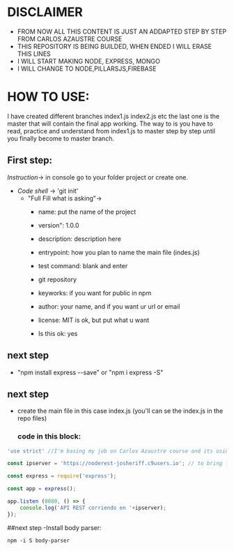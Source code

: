 # DISCLAIMER

- FROM NOW ALL THIS CONTENT IS JUST AN ADDAPTED STEP BY STEP FROM CARLOS AZAUSTRE COURSE
- THIS REPOSITORY IS BEING BUILDED, WHEN ENDED I WILL ERASE THIS LINES
- I WILL START MAKING NODE, EXPRESS, MONGO
- I WILL CHANGE TO NODE,PILLARSJS,FIREBASE

# HOW TO USE:
I have created different branches index1.js index2.js etc the last one is the master
that will contain the final app working.
The way to is you have to read, practice and understand from index1.js to master
step by step until you finally become to master branch.

## First step:

*Instruction*-> in console go to your folder project or create one.
  - *Code shell* -> 'git init'
    - "Full Fill what is asking"->
      - name: put the name of the project
      - version": 1.0.0
      - description: description here
      - entrypoint: how you plan to name the main file (indes.js)
      - test command: blank and enter
      - git repository
      -  keyworks: if you want for public in npm
      - author: your name, and if you want ur url or email
      - license: MIT is ok, but put what u want
      
      - Is this ok: yes

## next step

- "npm install express --save" or "npm i express -S"

## next step

- create the main file in this case index.js
(you'll can se the index.js in the repo files)

    ### code in this block:
```javascript
'use strict' //I'm basing my job on Carlos Azaustre course and its using EcmaScript 6

const ipserver = 'https://noderest-josheriff.c9users.io'; // to bring from config.js in future 

const express = require('express');

const app = express();

app.listen (8080, () => {
    console.log('API REST corriendo en '+ipserver);
});
```
##next step
-Install body parser:
```
npm -i S body-parser
```

        



      
